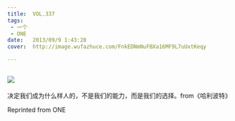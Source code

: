 ```yaml
---
title:	VOL.337
tags:
 - 一个
 - ONE
date:	2013/09/9 1:43:28
cover:	http://image.wufazhuce.com/FnkEDNmNuFBXa16MF9L7uUxtKeqy

---
```

![](http://image.wufazhuce.com/FnkEDNmNuFBXa16MF9L7uUxtKeqy)
---

决定我们成为什么样人的，不是我们的能力，而是我们的选择。from《哈利波特》
 
Reprinted from ONE
